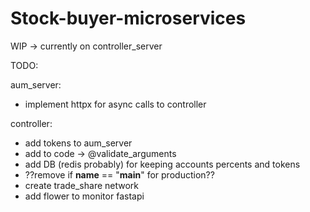# Stock-buyer-microservices

WIP -> currently on controller_server

TODO:

aum_server:
- implement httpx for async calls to controller

controller:
- add tokens to aum_server
- add to code -> @validate_arguments
- add DB (redis probably) for keeping accounts percents and tokens
- ??remove if __name__ == "__main__" for production??
- create trade_share network
- add flower to monitor fastapi
